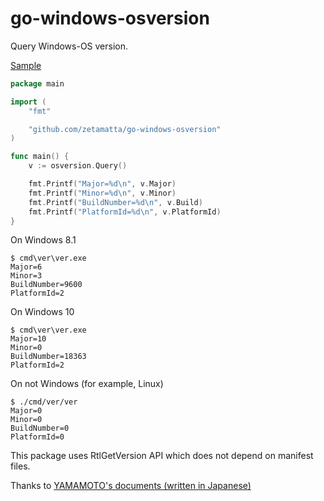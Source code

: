 go-windows-osversion
====================

Query Windows-OS version.

[Sample](./cmd/ver/main.go)

```go
package main

import (
	"fmt"

	"github.com/zetamatta/go-windows-osversion"
)

func main() {
	v := osversion.Query()

	fmt.Printf("Major=%d\n", v.Major)
	fmt.Printf("Minor=%d\n", v.Minor)
	fmt.Printf("BuildNumber=%d\n", v.Build)
	fmt.Printf("PlatformId=%d\n", v.PlatformId)
}
```

On Windows 8.1

```
$ cmd\ver\ver.exe
Major=6
Minor=3
BuildNumber=9600
PlatformId=2
```

On Windows 10

```
$ cmd\ver\ver.exe
Major=10
Minor=0
BuildNumber=18363
PlatformId=2
```

On not Windows (for example, Linux)

```
$ ./cmd/ver/ver
Major=0
Minor=0
BuildNumber=0
PlatformId=0
```

This package uses RtlGetVersion API which does not depend on manifest files.

Thanks to [YAMAMOTO's documents (written in Japanese)](http://yamatyuu.net/computer/program/sdk/base/RtlGetVersion/index.html)
